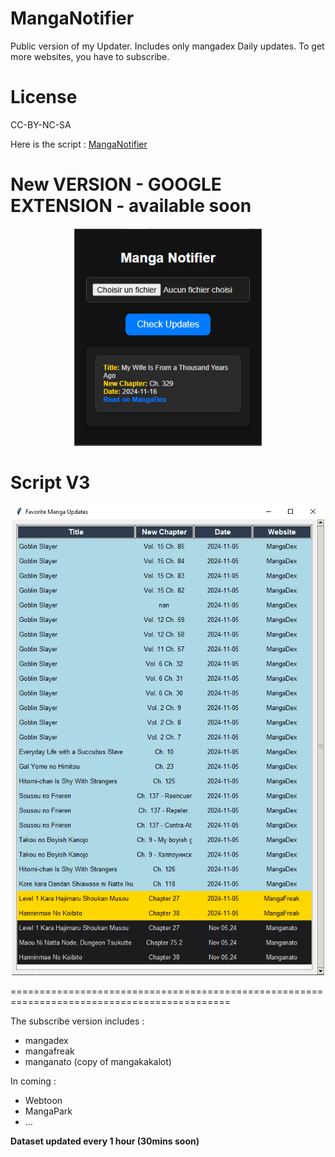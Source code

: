 # MangaNotifier
Public version of my Updater. Includes only mangadex Daily updates.  To get more websites, you have to subscribe.

# License
CC-BY-NC-SA

Here is the script : [MangaNotifier](https://github.com/Ellimaaac/MangaNotifier/blob/main/MangaNotifier.py)

# New VERSION - GOOGLE EXTENSION - available soon
<p align="center"><img src="MNGE1.png" width="300" /> </p> 

# Script V3
<p align="center"><img src="GIMU3.png" width="500" /> </p> 

============================================================================================

The subscribe version includes : 
- mangadex
- mangafreak
- manganato (copy of mangakakalot)

In coming : 
- Webtoon
- MangaPark
- ...

**Dataset updated every 1 hour (30mins soon)**
